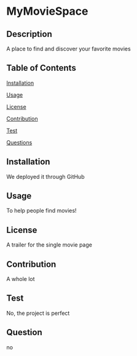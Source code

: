 # MyMovieSpace
## Description
   A place to find and discover your favorite movies
## Table of Contents
<a href="#installation">Installation</a>

<a href="#usage">Usage</a>

<a href="#license">License</a>

<a href="#contribution">Contribution</a>

<a href="#test">Test</a>

<a href="#question">Questions</a>


## <div id="installation">Installation</div>
  We deployed it through GitHub
## <div id="usage">Usage</div>
   To help people find movies!
## <div id="license">License</div>
 A trailer for the single movie page
## <div id="contribtion">Contribution</div>
  A whole lot
## <div id="test">Test</div>
   No, the project is perfect
## <div id="question">Question</div>
  no